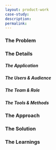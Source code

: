 ```yaml
---
layout: product-work
case-study: 
description: 
permalink: 
---
```


<h3 class="first-h3">The Problem</h3>


<h3 class="second-h3">The Details</h3>

<h5>The Application</h5>


<h5>The Users & Audience</h5>


<h5>The Team & Role</h5>


<h5>The Tools & Methods</h5>


<h3 class="third-h3">The Approach</h3>


<h3 class="first-h3">The Solution</h3>


<h3 class="second-h3">The Learnings</h3>